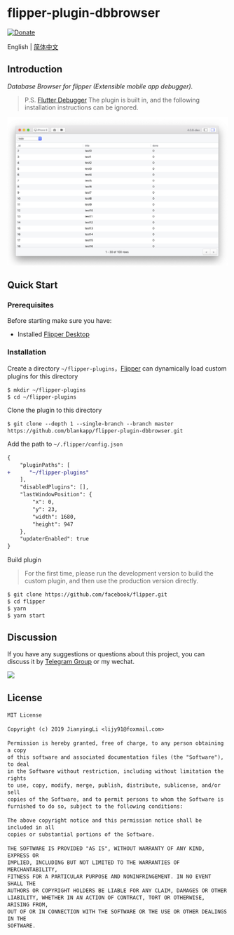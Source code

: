 # flipper-plugin-dbbrowser

[![Donate](https://img.shields.io/badge/Donate-PayPal-green.svg)](https://www.paypal.com/cgi-bin/webscr?cmd=_donations&business=lijy91%40live.com&currency_code=USD&source=url)

English | [简体中文](./README.zh_CN.md)

## Introduction

*Database Browser for flipper (Extensible mobile app debugger).*

> P.S. [Flutter Debugger](https://github.com/blankapp/flutter-debugger) The plugin is built in, and the following installation instructions can be ignored.

![dbbrowser](./snapshot.png)

## Quick Start

### Prerequisites

Before starting make sure you have:

- Installed [Flipper Desktop](https://fbflipper.com/docs/getting-started.html)

### Installation

Create a directory `~/flipper-plugins`，[Flipper](https://fbflipper.com) can dynamically load custom plugins for this directory

```
$ mkdir ~/flipper-plugins
$ cd ~/flipper-plugins
```

Clone the plugin to this directory

```
$ git clone --depth 1 --single-branch --branch master https://github.com/blankapp/flipper-plugin-dbbrowser.git
```

Add the path to `~/.flipper/config.json`

```diff
{
    "pluginPaths": [
+      "~/flipper-plugins"
    ],
    "disabledPlugins": [],
    "lastWindowPosition": {
        "x": 0,
        "y": 23,
        "width": 1680,
        "height": 947
    },
    "updaterEnabled": true
}
```

Build plugin

> For the first time, please run the development version to build the custom plugin, and then use the production version directly.

```
$ git clone https://github.com/facebook/flipper.git
$ cd flipper
$ yarn
$ yarn start
```

## Discussion

If you have any suggestions or questions about this project, you can discuss it by [Telegram Group](https://t.me/flutterdebugger) or my wechat.

![](http://blankapp.org/assets/images/wechat_qrcode.png)

## License

```
MIT License

Copyright (c) 2019 JianyingLi <lijy91@foxmail.com>

Permission is hereby granted, free of charge, to any person obtaining a copy
of this software and associated documentation files (the "Software"), to deal
in the Software without restriction, including without limitation the rights
to use, copy, modify, merge, publish, distribute, sublicense, and/or sell
copies of the Software, and to permit persons to whom the Software is
furnished to do so, subject to the following conditions:

The above copyright notice and this permission notice shall be included in all
copies or substantial portions of the Software.

THE SOFTWARE IS PROVIDED "AS IS", WITHOUT WARRANTY OF ANY KIND, EXPRESS OR
IMPLIED, INCLUDING BUT NOT LIMITED TO THE WARRANTIES OF MERCHANTABILITY,
FITNESS FOR A PARTICULAR PURPOSE AND NONINFRINGEMENT. IN NO EVENT SHALL THE
AUTHORS OR COPYRIGHT HOLDERS BE LIABLE FOR ANY CLAIM, DAMAGES OR OTHER
LIABILITY, WHETHER IN AN ACTION OF CONTRACT, TORT OR OTHERWISE, ARISING FROM,
OUT OF OR IN CONNECTION WITH THE SOFTWARE OR THE USE OR OTHER DEALINGS IN THE
SOFTWARE.
```
